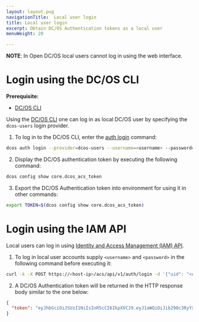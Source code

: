 ```yaml
---
layout: layout.pug
navigationTitle:  Local user login
title: Local user login
excerpt: Obtain DC/OS Authentication tokens as a local user
menuWeight: 20

---
```


<!-- The source repository for this topic is https://github.com/dcos/dcos-docs-site -->

**NOTE**: In Open DC/OS local users cannot log in using the web interface.

# Login using the DC/OS CLI

**Prerequisite:**
- [DC/OS CLI](/1.13/cli/)

Using the [DC/OS CLI](/1.13/cli/) one can log in as local DC/OS user by specifying the `dcos-users` login provider.

1. To log in to the DC/OS CLI, enter the [auth login](/1.13/cli/command-reference/dcos-auth/dcos-auth-login/) command:

```bash
dcos auth login --provider=dcos-users --username=<username> --password=<password>
```

2. Display the DC/OS authentication token by executing the following command:

```bash
dcos config show core.dcos_acs_token
```

3. Export the DC/OS Authentication token into environment for using it in other commands:
```bash
export TOKEN=$(dcos config show core.dcos_acs_token)
```

# Login using the IAM API

Local users can log in using [Identity and Access Management (IAM) API](/1.13/security/oss/iam-api/).

1. To log in local user accounts supply `<username>` and `<password>` in the following command before executing it:

```bash
curl -k -X POST https://<host-ip>/acs/api/v1/auth/login -d '{"uid": "<username>", "password": "<password>"}' -H 'Content-Type: application/json'
```

2. A DC/OS Authentication token will be returned in the HTTP response body similar to the one below:

```json
{
  "token": "eyJhbGciOiJSUzI1NiIsInR5cCI6IkpXVCJ9.eyJ1aWQiOiJib290c3RyYXB1c2VyIiwiZXhwIjoxNDgyNjE1NDU2fQ.j3_31keWvK15shfh_BII7w_10MgAj4ay700Rub5cfNHyIBrWOXbedxdKYZN6ILW9vLt3t5uCAExOOFWJkYcsI0sVFcM1HSV6oIBvJ6UHAmS9XPqfZoGh0PIqXjE0kg0h0V5jjaeX15hk-LQkp7HXSJ-V7d2dXdF6HZy3GgwFmg0Ayhbz3tf9OWMsXgvy_ikqZEKbmPpYO41VaBXCwWPmnP0PryTtwaNHvCJo90ra85vV85C02NEdRHB7sqe4lKH_rnpz980UCmXdJrpO4eTEV7FsWGlFBuF5GAy7_kbAfi_1vY6b3ufSuwiuOKKunMpas9_NfDe7UysfPVHlAxJJgg"
}
```
